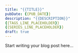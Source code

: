 ```yaml
---
title: "{{TITLE}}"
pubDate: {{PUB_DATE}}
description: "{{DESCRIPTION}}"
{{TAGS_LINE_PLACEHOLDER}}
{{SERIES_LINE_PLACEHOLDER}}
draft: true
---
```


Start writing your blog post here...
